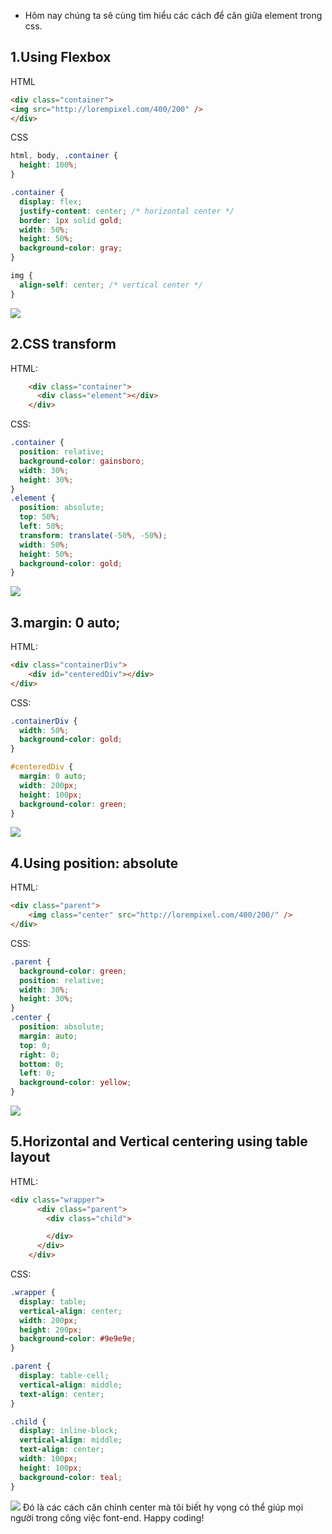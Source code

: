 - Hôm nay chúng ta sẽ cùng tìm hiểu các cách để căn giữa element trong css.
## 1.Using Flexbox
HTML
```html
<div class="container">
<img src="http://lorempixel.com/400/200" />
</div>
```
CSS
```css
html, body, .container {
  height: 100%;
}

.container {
  display: flex;
  justify-content: center; /* horizontal center */
  border: 1px solid gold;
  width: 50%;
  height: 50%;
  background-color: gray;
}

img {
  align-self: center; /* vertical center */
}
```
![](https://images.viblo.asia/2ea33ca9-15b8-4859-a06f-90e53e5a741d.png)
## 2.CSS transform
HTML:
```html
    <div class="container">
      <div class="element"></div>
    </div>
```
CSS:
```css
.container {
  position: relative;
  background-color: gainsboro;
  width: 30%;
  height: 30%;
}
.element {
  position: absolute;
  top: 50%;
  left: 50%;
  transform: translate(-50%, -50%);
  width: 50%;
  height: 50%;
  background-color: gold;
}
```
![](https://images.viblo.asia/3de072a4-d618-4c5c-a8b4-b5fa68fef41c.png)
## 3.margin: 0 auto;
HTML:
```html
<div class="containerDiv">
    <div id="centeredDiv"></div>
</div>
```
CSS:
```css
.containerDiv {
  width: 50%;
  background-color: gold;
}

#centeredDiv {
  margin: 0 auto;
  width: 200px;
  height: 100px;
  background-color: green;
}
```
![](https://images.viblo.asia/c89f0896-8252-4bf5-bc3b-5af5c75baf04.png)
## 4.Using position: absolute
HTML:
```html
<div class="parent">
    <img class="center" src="http://lorempixel.com/400/200/" />
</div>
```
CSS:
```css
.parent {
  background-color: green;
  position: relative;
  width: 30%;
  height: 30%;
}
.center {
  position: absolute;
  margin: auto;
  top: 0;
  right: 0;
  bottom: 0;
  left: 0;
  background-color: yellow;
}
```
![](https://images.viblo.asia/f827cb93-d48e-42ce-9cdf-0f1d246b2722.png)
## 5.Horizontal and Vertical centering using table layout
HTML:
```html
<div class="wrapper">
      <div class="parent">
        <div class="child">

        </div>
      </div>
    </div>
```
CSS:
```css
.wrapper {
  display: table;
  vertical-align: center;
  width: 200px;
  height: 200px;
  background-color: #9e9e9e;
}

.parent {
  display: table-cell;
  vertical-align: middle;
  text-align: center;
}

.child {
  display: inline-block;
  vertical-align: middle;
  text-align: center;
  width: 100px;
  height: 100px;
  background-color: teal;
}
```
![](https://images.viblo.asia/f71d3ba6-a543-44be-a64f-76366dcb341f.png)
Đó là các cách căn chỉnh center mà tôi biết hy vọng có thể giúp mọi người trong công việc font-end.
Happy coding!